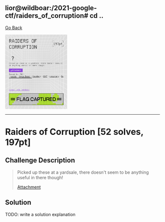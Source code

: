 ## lior@wildboar:/2021-google-ctf/raiders_of_corruption# cd ..

[Go Back](../index.md)

<img src="images/challenge_page.png" width="40%" height="40%"/>

---------

# Raiders of Corruption [52 solves, 197pt]

## Challenge Description

> Picked up these at a yardsale, there doesn't seem to be anything useful in there though!
>
> [Attachment](./original.zip)

## Solution

TODO: write a solution explanation
